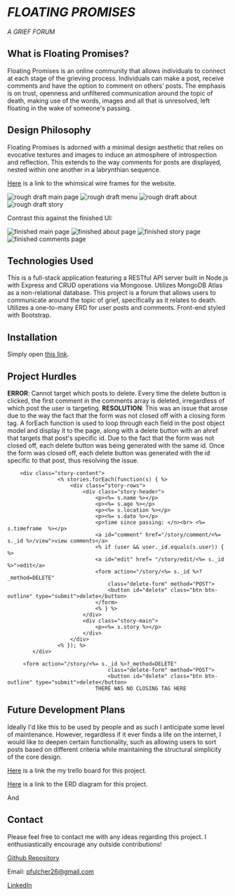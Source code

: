 # ***FLOATING PROMISES***

*A GRIEF FORUM*

## What is Floating Promises?  

Floating Promises is an online community that allows individuals to connect at each stage of the grieving process. Individuals can make a post, receive comments and have the option to comment on others’ posts. The emphasis is on trust, openness and unfiltered communication around the topic of death, making use of the words, images and all that is unresolved, left floating in the wake of someone's passing.

## Design Philosophy 

Floating Promises is adorned with a minimal design aesthetic that relies on evocative textures and images to induce an atmosphere of introspection and reflection.  This extends to the way comments for posts are displayed, nested within one another in a labrynthian sequence.       

<a  href="https://whimsical.com/the-weather-tomorrow-HDs7wZspKjvhkKVAybRAst" target="_blank">Here</a> is a link to the whimsical wire frames for the website.    

![rough draft main page](https://i.imgur.com/uFb4Ws1.png)
![rough draft menu](https://i.imgur.com/noSMiaj.png)
![rough draft about](https://i.imgur.com/YIZV1Ba.png)
![rough draft story](https://i.imgur.com/cs0hLxE.png)


Contrast this against the finished UI: 

![finished main page](https://i.imgur.com/08iGauf.png)
![finished about page](https://i.imgur.com/403ndeV.png)
![finished story page](https://i.imgur.com/R5lOFwc.png)
![finished comments page](https://i.imgur.com/NSmys7m.png)

## Technologies Used

This is a full-stack application featuring a RESTful API server built in Node.js with Express and CRUD operations via Mongoose. Utilizes MongoDB Atlas as a non-relational database.  This project is a forum that allows users to communicate around the topic of grief, specifically as it relates to death. Utilizes a one-to-many ERD for user posts and comments.  Front-end styled with Bootstrap. 
 

## Installation 

Simply open <a  href="https://the-weather-tomorrow.herokuapp.com/"  target="_blank">this link</a>. 

## Project Hurdles

**ERROR**: Cannot target which posts to delete.  Every time the delete button is clicked, the first comment in the comments array is deleted, irregardless of which post the user is targeting. 
**RESOLUTION**: This was an issue that arose due to the way the fact that the form was not closed off with a closing form tag.  A forEach function is used to loop through each field in the post object model and display it to the page, along with a delete button with an ahref that targets that post's specific id.  Due to the fact that the form was not closed off, each delete button was being generated with the same id.  Once the form was closed off, each delete button was generated with the id specific to that post, thus resolving the issue. 

```   
    <div class="story-content">
                <% stories.forEach(function(s) { %>
                    <div class="story-rows">
                        <div class="story-header">
                            <p><%= s.name %></p>
                            <p><%= s.age %></p>
                            <p><%= s.location %></p>
                            <p><%= s.date %></p>
                            <p>time since passing: </n><br> <%= s.timeframe  %></p>
                            <a id="comment" href="/story/comment/<%= s._id %>/view">view comments</a>   
                            <% if (user && user._id.equals(s.user)) { %>
                            <a id="edit" href= "/story/edit/<%= s._id %>">edit</a>
                            <form action="/story/<%= s._id %>?_method=DELETE"
                                class="delete-form" method="POST">
                                <button id="delete" class="btn btn-outline" type="submit">delete</button>
                            </form>
                            <% } %>
                        </div>
                        <div class="story-main">
                            <p><%= s.story %></p>
                        </div>
                    </div>  
                <% }); %>
        </div>
```

```
     <form action="/story/<%= s._id %>?_method=DELETE"
                                class="delete-form" method="POST">
                                <button id="delete" class="btn btn-outline" type="submit">delete</button>
                            THERE WAS NO CLOSING TAG HERE 
```

## Future Development Plans
Ideally I'd like this to be used by people and as such I anticipate some level of maintenance.  However, regardless if it ever finds a life on the internet, I would like to deepen certain functionality, such as allowing users to sort posts based on different criteria while maintaining the structural simplicity of the core design. 

<a  href="https://trello.com/b/qro0Bz6q/the-weather-tomorrow" target="_blank">Here</a> is a link the my trello board for this project. 

<a  href="https://whimsical.com/project-2-erd-PG1GYedq3tq9qvqeRdejoe" target="_blank">Here</a> is a link to the ERD diagram for this project. 

And 
## Contact 
Please feel free to contact me with any ideas regarding this project.  I enthusiastically encourage any outside contributions!  

[Github Repository](https://github.com/Pfulcher26/project-2)

Email: pfulcher26@gmail.com 

[LinkedIn](https://www.linkedin.com/in/payne-fulcher/)

